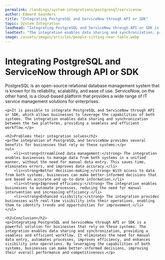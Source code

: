 ```yaml
---
permalink: /landings/system-integrations/postgresql/servicenow
author: Edward Saunders
title: "Integrating PostgreSQL and ServiceNow through API or SDK"
topic: System Integration
leadhead: "Integrating PostgreSQL and ServiceNow through API or SDK is a powerful solution for businesses that rely on these systems"
leadtext: "The integration enables data sharing and synchronization, providing a seamless and efficient workflow. It eliminates the need for manual data entry, automates processes, improves efficiency, and enhances visibility into operations. By leveraging the capabilities of both systems, businesses can make better-informed decisions, improving their overall performance and competitiveness."
image: /assets/images/articles/people-sitting-near-table.webp
---
```

<div class="arttext">	<h1>Integrating PostgreSQL and ServiceNow through API or SDK</h1>
	<p>PostgreSQL is an open-source relational database management system that is known for its reliability, scalability, and ease of use. ServiceNow, on the other hand, is a cloud-based platform that provides a wide range of IT service management solutions for enterprises.</p>

	<p>It is possible to integrate PostgreSQL and ServiceNow through API or SDK, which allows businesses to leverage the capabilities of both systems. The integration enables data sharing and synchronization between the two platforms, providing a seamless and efficient workflow.</p>

	<h2>Problems their integration solves</h2>
	<p>The integration of PostgreSQL and ServiceNow provides several benefits for businesses that rely on these systems:</p>
	<ul>
		<li><strong>Streamlined data management:</strong> The integration enables businesses to manage data from both systems in a unified manner, without the need for manual data entry. This saves time, eliminates errors, and improves data accuracy.</li>
		<li><strong>Better decision-making:</strong> With access to data from both systems, businesses can make better-informed decisions that are based on accurate and up-to-date information.</li>
		<li><strong>Improved efficiency:</strong> The integration enables businesses to automate processes, reducing the need for manual intervention and increasing efficiency.</li>
		<li><strong>Enhanced visibility:</strong> The integration provides businesses with real-time visibility into their operations, enabling them to identify trends and opportunities for improvement.</li>
	</ul>

	<h2>Conclusion</h2>
	<p>Integrating PostgreSQL and ServiceNow through API or SDK is a powerful solution for businesses that rely on these systems. The integration enables data sharing and synchronization, providing a seamless and efficient workflow. It eliminates the need for manual data entry, automates processes, improves efficiency, and enhances visibility into operations. By leveraging the capabilities of both systems, businesses can make better-informed decisions, improving their overall performance and competitiveness.</p>

</div>